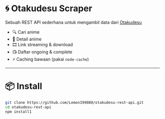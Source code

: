 # 🌀 Otakudesu Scraper
Sebuah REST API sederhana untuk mengambil data dari [Otakudesu](https://otakudesu.cloud)

- 🔍 Cari anime
- 📘 Detail anime
- 🎞️ Link streaming & download
- 📺 Daftar ongoing & complete
- ⚡ Caching bawaan (pakai `node-cache`)

---

# 📦 Install

```bash
git clone https://github.com/Lemon199080/otakudesu-rest-api.git
cd otakudesu-rest-api
npm install1
